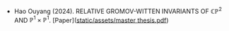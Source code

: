 - Hao Ouyang (2024). RELATIVE GROMOV-WITTEN INVARIANTS OF $\mathbb{CP}^2$ AND $\mathbb{P}^1\times\mathbb{P}^1$. [Paper]([static/assets/master thesis.pdf](https://sustc.primo.exlibrisgroup.com.cn/permalink/86SUSTC_INST/hvjfdm/alma991001972229004181))


